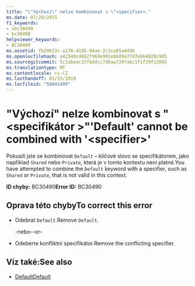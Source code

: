 ```yaml
---
title: "\"Výchozí\" nelze kombinovat s \"<specifier>."
ms.date: 07/20/2015
f1_keywords:
- vbc30490
- bc30490
helpviewer_keywords:
- BC30490
ms.assetid: fb29622c-a176-4185-94ae-2c1ca85adddb
ms.openlocfilehash: a42340c4662f968e991ebb09a77d7ebb4820c905
ms.sourcegitcommit: 5c1abeec15fbddcc7dbaa729fabc1f1f29f12045
ms.translationtype: MT
ms.contentlocale: cs-CZ
ms.lasthandoff: 03/15/2019
ms.locfileid: "58041499"
---
```

# <a name="default-cannot-be-combined-with-specifier"></a><span data-ttu-id="f92f7-102">"Výchozí" nelze kombinovat s "\<specifikátor >"</span><span class="sxs-lookup"><span data-stu-id="f92f7-102">'Default' cannot be combined with '\<specifier>'</span></span>
<span data-ttu-id="f92f7-103">Pokusili jste se kombinovat `Default` – klíčové slovo se specifikátorem, jako například `Shared` nebo `Private`, která je v tomto kontextu není platné.</span><span class="sxs-lookup"><span data-stu-id="f92f7-103">You have attempted to combine the `Default` keyword with a specifier, such as `Shared` or `Private`, that is not valid in this context.</span></span>  
  
 <span data-ttu-id="f92f7-104">**ID chyby:** BC30490</span><span class="sxs-lookup"><span data-stu-id="f92f7-104">**Error ID:** BC30490</span></span>  
  
## <a name="to-correct-this-error"></a><span data-ttu-id="f92f7-105">Oprava této chyby</span><span class="sxs-lookup"><span data-stu-id="f92f7-105">To correct this error</span></span>  
  
-   <span data-ttu-id="f92f7-106">Odebrat `Default`.</span><span class="sxs-lookup"><span data-stu-id="f92f7-106">Remove `Default`.</span></span>  
  
     <span data-ttu-id="f92f7-107">-nebo-</span><span class="sxs-lookup"><span data-stu-id="f92f7-107">-or-</span></span>  
  
-   <span data-ttu-id="f92f7-108">Odeberte konfliktní specifikátor.</span><span class="sxs-lookup"><span data-stu-id="f92f7-108">Remove the conflicting specifier.</span></span>  
  
## <a name="see-also"></a><span data-ttu-id="f92f7-109">Viz také:</span><span class="sxs-lookup"><span data-stu-id="f92f7-109">See also</span></span>

- [<span data-ttu-id="f92f7-110">Default</span><span class="sxs-lookup"><span data-stu-id="f92f7-110">Default</span></span>](../../visual-basic/language-reference/modifiers/default.md)
